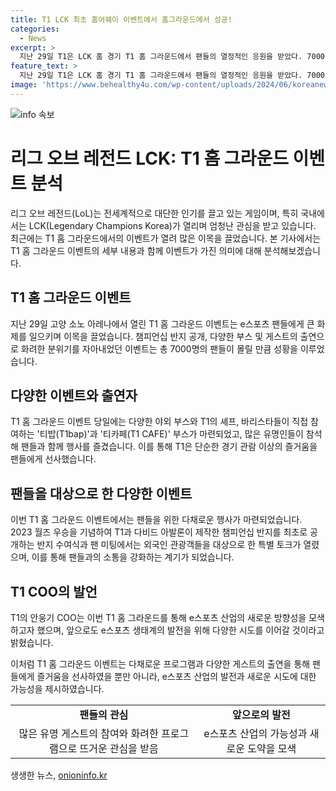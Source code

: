 ```yaml
---
title: T1 LCK 최초 홈어웨이 이벤트에서 홈그라운드에서 성공!
categories:
  - News
excerpt: >
  지난 29일 T1은 LCK 홈 경기 T1 홈 그라운드에서 팬들의 열정적인 응원을 받았다. 7000명의 관중이 모인 이벤트에서는 배우 박보영, 가수 에일리, 몬스타엑스 IM, 러블리즈 서지수 등 유명인들이 참석해 화제를 모았다. 경기 이후에는 다양한 팬 이벤트가 펼쳐졌는데, T1과 다비드 아발론이 제작한 챔피언십 반지가 최초 공개되었다. T1 COO는 이번 T1 홈 그라운드를 통해 e스포츠 산업의 새로운 방향성을 제시했다며 향후 다양한 시도를 계속할 것을 약속했다.
feature_text: >
  지난 29일 T1은 LCK 홈 경기 T1 홈 그라운드에서 팬들의 열정적인 응원을 받았다. 7000명의 관중이 모인 이벤트에서는 배우 박보영, 가수 에일리, 몬스타엑스 IM, 러블리즈 서지수 등 유명인들이 참석해 화제를 모았다. 경기 이후에는 다양한 팬 이벤트가 펼쳐졌는데, T1과 다비드 아발론이 제작한 챔피언십 반지가 최초 공개되었다. T1 COO는 이번 T1 홈 그라운드를 통해 e스포츠 산업의 새로운 방향성을 제시했다며 향후 다양한 시도를 계속할 것을 약속했다.
image: 'https://www.behealthy4u.com/wp-content/uploads/2024/06/koreanews.jpg'
---
```


<p><img src="https://www.behealthy4u.com/wp-content/uploads/2024/06/koreanews.jpg" alt="info 속보" /></p>

<h1>리그 오브 레전드 LCK: T1 홈 그라운드 이벤트 분석</h1>

<p data-ke-size="size16">리그 오브 레전드(LoL)는 전세계적으로 대단한 인기를 끌고 있는 게임이며, 특히 국내에서는 LCK(Legendary Champions Korea)가 열리며 엄청난 관심을 받고 있습니다. 최근에는 T1 홈 그라운드에서의 이벤트가 열려 많은 이목을 끌었습니다. 본 기사에서는 T1 홈 그라운드 이벤트의 세부 내용과 함께 이벤트가 가진 의미에 대해 분석해보겠습니다.</p>

<h2 data-ke-size="size26">T1 홈 그라운드 이벤트</h2>

<p data-ke-size="size16">지난 29일 고양 소노 아레나에서 열린 T1 홈 그라운드 이벤트는 e스포츠 팬들에게 큰 화제를 일으키며 이목을 끌었습니다. 챔피언십 반지 공개, 다양한 부스 및 게스트의 출연으로 화려한 분위기를 자아내었던 이벤트는 총 7000명의 팬들이 몰릴 만큼 성황을 이루었습니다.</p>

<h2 data-ke-size="size26">다양한 이벤트와 출연자</h2>

<p data-ke-size="size16">T1 홈 그라운드 이벤트 당일에는 다양한 야외 부스와 T1의 셰프, 바리스타들이 직접 참여하는 '티밥(T1bap)'과 '티카페(T1 CAFE)' 부스가 마련되었고, 많은 유명인들이 참석해 팬들과 함께 행사를 즐겼습니다. 이를 통해 T1은 단순한 경기 관람 이상의 즐거움을 팬들에게 선사했습니다.</p>

<h2 data-ke-size="size26">팬들을 대상으로 한 다양한 이벤트</h2>

<p data-ke-size="size16">이번 T1 홈 그라운드 이벤트에서는 팬들을 위한 다채로운 행사가 마련되었습니다. 2023 월즈 우승을 기념하여 T1과 다비드 아발론이 제작한 챔피언십 반지를 최초로 공개하는 반지 수여식과 팬 미팅에서는 외국인 관광객들을 대상으로 한 특별 토크가 열렸으며, 이를 통해 팬들과의 소통을 강화하는 계기가 되었습니다.</p>

<h2 data-ke-size="size26">T1 COO의 발언</h2>

<p data-ke-size="size16">T1의 안웅기 COO는 이번 T1 홈 그라운드를 통해 e스포츠 산업의 새로운 방향성을 모색하고자 했으며, 앞으로도 e스포츠 생태계의 발전을 위해 다양한 시도를 이어갈 것이라고 밝혔습니다.</p>

<p data-ke-size="size16">이처럼 T1 홈 그라운드 이벤트는 다채로운 프로그램과 다양한 게스트의 출연을 통해 팬들에게 즐거움을 선사하였을 뿐만 아니라, e스포츠 산업의 발전과 새로운 시도에 대한 가능성을 제시하였습니다.</p>

<table>
    <tbody>
        <tr>
            <td style="text-align: center; height: 17px;"><b>팬들의 관심</b></td>
            <td style="text-align: center; height: 17px;"><b>앞으로의 발전</b></td>
        </tr>
        <tr>
            <td style="text-align: center; height: 17px;">많은 유명 게스트의 참여와 화려한 프로그램으로 뜨거운 관심을 받음</td>
            <td style="text-align: center; height: 17px;">e스포츠 산업의 가능성과 새로운 도약을 모색</td>
        </tr>
    </tbody>
</table>
생생한 뉴스, <a href="https://onioninfo.kr" rel="dofollow">onioninfo.kr</a>


